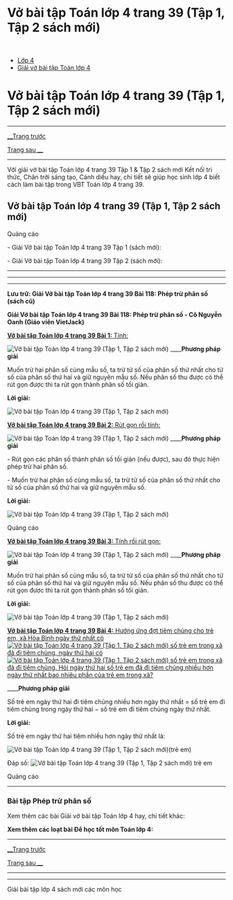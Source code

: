 # Vở bài tập Toán lớp 4 trang 39 (Tập 1, Tập 2 sách mới)

﻿

  * [Lớp 4](https://vietjack.com/series/lop-4.jsp)
  * [Giải vở bài tập Toán lớp 4](https://vietjack.com/giai-vo-bai-tap-toan-4/index.jsp)



# Vở bài tập Toán lớp 4 trang 39 (Tập 1, Tập 2 sách mới)

* * *

[__Trang trước](https://vietjack.com/giai-vo-bai-tap-toan-4/bai-117-luyen-tap.jsp)

[Trang sau __](https://vietjack.com/giai-vo-bai-tap-toan-4/bai-119-phep-tru-phan-so-tiep-theo.jsp)

* * *

Với giải vở bài tập Toán lớp 4 trang 39 Tập 1 & Tập 2 sách mới Kết nối tri thức, Chân trời sáng tạo, Cánh diều hay, chi tiết sẽ giúp học sinh lớp 4 biết cách làm bài tập trong VBT Toán lớp 4 trang 39.

## Vở bài tập Toán lớp 4 trang 39 (Tập 1, Tập 2 sách mới)

Quảng cáo

\- Giải Vở bài tập Toán lớp 4 trang 39 Tập 1 (sách mới):

\- Giải Vở bài tập Toán lớp 4 trang 39 Tập 2 (sách mới):

* * *

* * *

* * *

**Lưu trữ: Giải Vở bài tập Toán lớp 4 trang 39 Bài 118: Phép trừ phân số (sách cũ)**

**Giải Vở bài tập Toán lớp 4 trang 39 Bài 118: Phép trừ phân số - Cô Nguyễn Oanh (Giáo viên VietJack)**

[**Vở bài tập Toán lớp 4 trang 39 Bài 1:** Tính:](https://vietjack.com/giai-vo-bai-tap-toan-4/bai-1-trang-39-vbt-toan-4-tap-2.jsp)

![Vở bài tập Toán lớp 4 trang 39 \(Tập 1, Tập 2 sách mới\)](https://vietjack.com/giai-vo-bai-tap-toan-4/images/bai-1-trang-39-vbt-toan-4-tap-2.PNG) ____**Phương pháp giải**

Muốn trừ hai phân số cùng mẫu số, ta trừ tử số của phân số thứ nhất cho tử số của phân số thứ hai và giữ nguyên mẫu số. Nếu phân số thu được có thể rút gọn được thì ta rút gọn thành phân số tối giản.

**Lời giải:**

![Vở bài tập Toán lớp 4 trang 39 \(Tập 1, Tập 2 sách mới\)](https://vietjack.com/giai-vo-bai-tap-toan-4/images/bai-1-trang-39-vbt-toan-4-tap-2-a.PNG)

[**Vở bài tập Toán lớp 4 trang 39 Bài 2:** Rút gọn rồi tính: ](https://vietjack.com/giai-vo-bai-tap-toan-4/bai-2-trang-39-vbt-toan-4-tap-2.jsp)

![Vở bài tập Toán lớp 4 trang 39 \(Tập 1, Tập 2 sách mới\)](https://vietjack.com/giai-vo-bai-tap-toan-4/images/bai-2-trang-39-vbt-toan-4-tap-2.PNG) ____**Phương pháp giải**

\- Rút gọn các phân số thành phân số tối giản (nếu được), sau đó thực hiện phép trừ hai phân số. 

\- Muốn trừ hai phân số cùng mẫu số, ta trừ tử số của phân số thứ nhất cho tử số của phân số thứ hai và giữ nguyên mẫu số.

**Lời giải:**

![Vở bài tập Toán lớp 4 trang 39 \(Tập 1, Tập 2 sách mới\)](https://vietjack.com/giai-vo-bai-tap-toan-4/images/bai-2-trang-39-vbt-toan-4-tap-2-1.PNG)

Quảng cáo

[**Vở bài tập Toán lớp 4 trang 39 Bài 3:** Tính rồi rút gọn: ](https://vietjack.com/giai-vo-bai-tap-toan-4/bai-3-trang-39-vbt-toan-4-tap-2.jsp)

![Vở bài tập Toán lớp 4 trang 39 \(Tập 1, Tập 2 sách mới\)](https://vietjack.com/giai-vo-bai-tap-toan-4/images/bai-3-trang-39-vbt-toan-4-tap-2.PNG) ____**Phương pháp giải**

Muốn trừ hai phân số cùng mẫu số, ta trừ tử số của phân số thứ nhất cho tử số của phân số thứ hai và giữ nguyên mẫu số. Nếu phân số thu được có thể rút gọn được thì ta rút gọn thành phân số tối giản. 

**Lời giải:**

![Vở bài tập Toán lớp 4 trang 39 \(Tập 1, Tập 2 sách mới\)](https://vietjack.com/giai-vo-bai-tap-toan-4/images/bai-3-trang-39-vbt-toan-4-tap-2-1.PNG)

[**Vở bài tập Toán lớp 4 trang 39 Bài 4:** Hướng ứng đợt tiêm chủng cho trẻ em, xã Hòa Bình ngày thứ nhất có ![Vở bài tập Toán lớp 4 trang 39 \(Tập 1, Tập 2 sách mới\)](https://vietjack.com/giai-vo-bai-tap-toan-4/images/bai-4-trang-39-vbt-toan-4-tap-2.PNG) số trẻ em trong xã đã đi tiêm chủng, ngày thứ hai có ![Vở bài tập Toán lớp 4 trang 39 \(Tập 1, Tập 2 sách mới\)](https://vietjack.com/giai-vo-bai-tap-toan-4/images/bai-4-trang-39-vbt-toan-4-tap-2-1.PNG) số trẻ em trong xã đã đi tiêm chủng. Hỏi ngày thứ hai số trẻ em đã đi tiêm chủng nhiều hơn ngày thứ nhất bao nhiêu phần của trẻ em trong xã?](https://vietjack.com/giai-vo-bai-tap-toan-4/bai-4-trang-39-vbt-toan-4-tap-2.jsp)

____**Phương pháp giải**

Số trẻ em ngày thứ hai đi tiêm chủng nhiều hơn ngày thứ nhất = số trẻ em đi tiêm chủng trong ngày thứ hai − số trẻ em đi tiêm chủng ngày thứ nhất.

**Lời giải:**

Số trẻ em ngày thứ hai tiêm nhiều hơn ngày thứ nhất là:

![Vở bài tập Toán lớp 4 trang 39 \(Tập 1, Tập 2 sách mới\)](https://vietjack.com/giai-vo-bai-tap-toan-4/images/bai-4-trang-39-vbt-toan-4-tap-2-3.PNG)(trẻ em)

Đáp số: ![Vở bài tập Toán lớp 4 trang 39 \(Tập 1, Tập 2 sách mới\)](https://vietjack.com/giai-vo-bai-tap-toan-4/images/bai-4-trang-39-vbt-toan-4-tap-2-4.PNG) trẻ em

Quảng cáo

* * *

### **Bài tập Phép trừ phân số**

Xem thêm các bài Giải vở bài tập Toán lớp 4 hay, chi tiết khác:

**Xem thêm các loạt bài Để học tốt môn Toán lớp 4:**

* * *

[__Trang trước](https://vietjack.com/giai-vo-bai-tap-toan-4/bai-117-luyen-tap.jsp)

[Trang sau __](https://vietjack.com/giai-vo-bai-tap-toan-4/bai-119-phep-tru-phan-so-tiep-theo.jsp)

* * *

* * *

Giải bài tập lớp 4 sách mới các môn học
